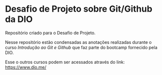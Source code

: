 # Desafio de Projeto sobre Git/Github da DIO
Repositório criado para o Desafio de Projeto.

Nesse repositório estão condensadas as anotações realizadas durante o curso *Introdução ao Git e Github* que faz parte do bootcamp fornecido pela DIO.

Esse o outros cursos podem ser acessados através do link: <https://www.dio.me/>





